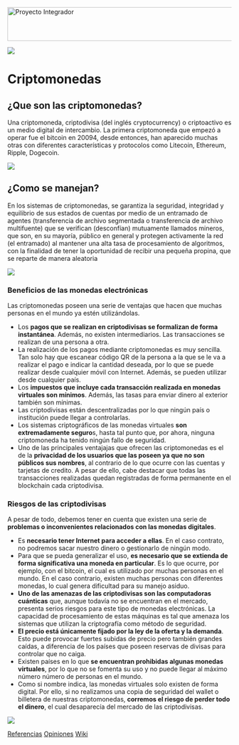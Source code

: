 <a href="https://es.cooltext.com"><img src="https://images.cooltext.com/5136267.png" width="693" height="76" alt="Proyecto Integrador" /></a>

![](https://lh3.googleusercontent.com/nInAea83iDAwE73FJjP4WBlWLHJ_RnjWCyLUiBDe8xUKKcQ6R0tZ87ENiDM8FG6_cT9qM1LEuUaVG9UI=w530-h298-n-rw)

# Criptomonedas

## ¿Que son las criptomonedas?
Una criptomoneda, criptodivisa (del inglés cryptocurrency) o criptoactivo es un medio digital de intercambio. La primera criptomoneda que empezó a operar fue el bitcoin en 20094, desde entonces, han aparecido muchas otras con diferentes características y protocolos como Litecoin, Ethereum, Ripple, Dogecoin.

![](https://media.giphy.com/media/LukAHGCMfxMbK/giphy.gif)

## ¿Como se manejan?
En los sistemas de criptomonedas, se garantiza la seguridad, integridad y equilibrio de sus estados de cuentas por medio de un entramado de agentes (transferencia de archivo segmentada o transferencia de archivo multifuente) que se verifican (desconfían) mutuamente llamados mineros, que son, en su mayoría, público en general y protegen activamente la red (el entramado) al mantener una alta tasa de procesamiento de algoritmos, con la finalidad de tener la oportunidad de recibir una pequeña propina, que se reparte de manera aleatoria

![](https://blog.revolut.com/content/images/2017/12/Bid-Ask-Rates.gif)

### Beneficios de las monedas electrónicas

Las criptomonedas poseen una serie de ventajas que hacen que muchas personas en el mundo ya estén utilizándolas.

-   Los  **pagos que se realizan en criptodivisas se formalizan de forma instantánea**. Además, no existen intermediarios. Las transacciones se realizan de una persona a otra.
-   La realización de los pagos mediante criptomonedas es muy sencilla. Tan solo hay que escanear código QR de la persona a la que se le va a realizar el pago e indicar la cantidad deseada, por lo que se puede realizar desde cualquier móvil con Internet. Además, se pueden utilizar desde cualquier país.
-   Los  **impuestos que incluye cada transacción realizada en monedas virtuales son mínimos**. Además, las tasas para enviar dinero al exterior también son mínimas.
-   Las criptodivisas están descentralizadas por lo que ningún país o institución puede llegar a controlarlas.
-   Los sistemas criptográficos de las monedas virtuales  **son extremadamente seguro**s, hasta tal punto que, por ahora, ninguna criptomoneda ha tenido ningún fallo de seguridad.
-   Uno de las principales ventajajas que ofrecen las criptomonedas es el de la  **privacidad de los usuarios que las poseen ya que no son públicos sus nombres**, al contrario de lo que ocurre con las cuentas y tarjetas de credito. A pesar de ello, cabe destacar que todas las transacciones realizadas quedan registradas de forma permanente en el blockchain cada criptodivisa.

### Riesgos de las criptodivisas

A pesar de todo, debemos tener en cuenta que existen una serie de  **problemas o inconvenientes relacionados con las monedas digitales**.

-   Es  **necesario tener Internet para acceder a ellas**. En el caso contrato, no podremos sacar nuestro dinero o gestionarlo de ningún modo.
-   Para que se pueda generalizar el uso,  **es necesario que se extienda de forma significativa una moneda en particular**. Es lo que ocurre, por ejemplo, con el  bitcoin, el cual es utilizado por muchas personas en el mundo. En el caso contrario, existen muchas personas con diferentes monedas, lo cual genera dificultad para su manejo asiduo.
-   **Uno de las amenazas de las criptodivisas son las computadoras cuánticas**  que, aunque todavía no se encuentran en el mercado, presenta serios riesgos para este tipo de monedas electrónicas. La capacidad de procesamiento de estas máquinas es tal que amenaza los sistemas que utilizan la criptografía como método de seguridad.
-   **El precio está únicamente fijado por la ley de la oferta y la demanda**. Esto puede provocar fuertes subidas de precio pero también grandes caídas, a diferencia de los países que poseen reservas de divisas para controlar que no caiga.
-   Existen países en lo que  **se encuentran prohibidas algunas monedas virtuales**, por lo que no se fomenta su uso y no puede llegar al máximo número número de personas en el mundo.
-   Como si nombre indica, las monedas virtuales solo existen de forma digital. Por ello, si no realizamos una copia de seguridad del wallet o billetera de nuestras criptomonedas,  **corremos el riesgo de perder todo el dinero**, el cual desaparecía del mercado de las criptodivisas.

![](https://viralchop.com/wp-content/uploads/2017/12/bitcoin-futures-stockmarket.gif)

[Referencias](https://github.com/OscarVegaValadez/ProyectoIntegrador/blob/master/referencias.md)
[Opiniones](https://github.com/OscarVegaValadez/ProyectoIntegrador/blob/master/opinion.md)
[Wiki](https://github.com/OscarVegaValadez/ProyectoIntegrador/wiki)
